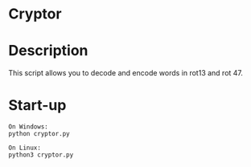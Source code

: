 # Cryptor

# Description

This script allows you to decode and encode words in rot13 and rot 47.

# Start-up
```commandline
On Windows:
python cryptor.py

On Linux:
python3 cryptor.py
```

